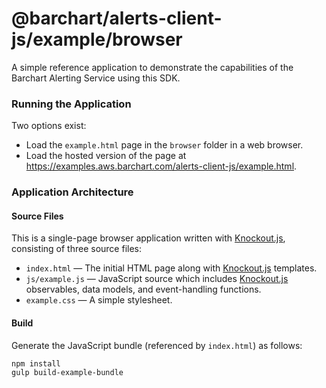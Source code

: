 # @barchart/alerts-client-js/example/browser

A simple reference application to demonstrate the capabilities of the Barchart Alerting Service using this SDK.

### Running the Application

Two options exist:

* Load the `example.html` page in the `browser` folder in a web browser.
* Load the hosted version of the page at https://examples.aws.barchart.com/alerts-client-js/example.html.

### Application Architecture

#### Source Files

This is a single-page browser application written with [Knockout.js](https://knockoutjs.com/), consisting of three source files:

* `index.html` — The initial HTML page along with [Knockout.js](https://knockoutjs.com/) templates.
* `js/example.js` — JavaScript source which includes [Knockout.js](https://knockoutjs.com/) observables, data models, and event-handling functions.
* `example.css` — A simple stylesheet.

#### Build

Generate the JavaScript bundle (referenced by `index.html`) as follows:

```shell
npm install
gulp build-example-bundle
```

